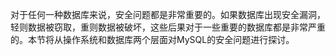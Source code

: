

对于任何一种数据库来说，安全问题都是非常重要的。如果数据库出现安全漏洞，轻则数据被窃取，重则数据被破坏，这些后果对于一些重要的数据库都是非常严重的。本节将从操作系统和数据库两个层面对MySQL的安全问题进行探讨。



